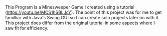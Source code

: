 This Program is a Minesweeper Game I created using a tutorial (https://youtu.be/MCS1hSBLJcY). The point of this project was for me to get familliar with Java's Swing GUI so I can create solo projects later on with it. This project does differ from the original tutorial in some aspects where I saw fit for efficiency.
